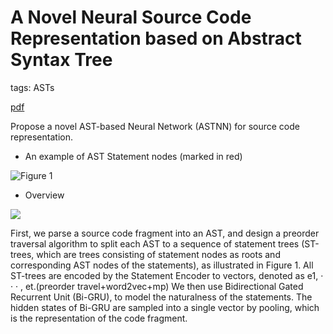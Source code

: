 # A Novel Neural Source Code Representation based on Abstract Syntax Tree

tags: ASTs

[pdf](http://xuwang.tech/paper/astnn_icse2019.pdf)

Propose a novel AST-based Neural Network (ASTNN) for source code
representation.

- An example of AST Statement nodes (marked in red)

![Figure 1](https://i.loli.net/2019/09/25/mKRJpCDcZu7bG14.png)

- Overview

![](https://i.loli.net/2019/09/25/PFWhzAdqYB9Tbcw.png)

First, we parse a source code fragment into an AST, and design a preorder traversal algorithm to split each AST to a sequence of statement trees (ST-trees, which are trees consisting of statement nodes as roots and corresponding AST nodes of the statements), as illustrated in Figure 1. All ST-trees are encoded by the Statement Encoder to vectors, denoted as e1, · · · , et.(preorder travel+word2vec+mp) We then use Bidirectional Gated Recurrent Unit (Bi-GRU), to model the naturalness of the statements. The hidden states of Bi-GRU are sampled into a single vector by pooling, which is the representation of the code fragment.